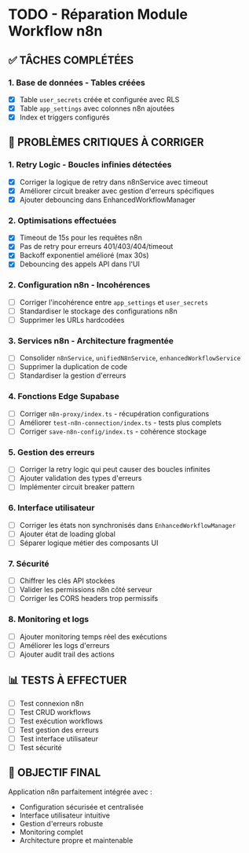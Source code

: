 
# TODO - Réparation Module Workflow n8n

## ✅ TÂCHES COMPLÉTÉES

### 1. **Base de données - Tables créées**
- [x] Table `user_secrets` créée et configurée avec RLS
- [x] Table `app_settings` avec colonnes n8n ajoutées
- [x] Index et triggers configurés

## 🚨 PROBLÈMES CRITIQUES À CORRIGER

### 1. **Retry Logic - Boucles infinies détectées**
- [x] Corriger la logique de retry dans n8nService avec timeout
- [x] Améliorer circuit breaker avec gestion d'erreurs spécifiques
- [x] Ajouter debouncing dans EnhancedWorkflowManager

### 2. **Optimisations effectuées**
- [x] Timeout de 15s pour les requêtes n8n
- [x] Pas de retry pour erreurs 401/403/404/timeout
- [x] Backoff exponentiel amélioré (max 30s)
- [x] Debouncing des appels API dans l'UI

### 2. **Configuration n8n - Incohérences**
- [ ] Corriger l'incohérence entre `app_settings` et `user_secrets`
- [ ] Standardiser le stockage des configurations n8n
- [ ] Supprimer les URLs hardcodées

### 3. **Services n8n - Architecture fragmentée**
- [ ] Consolider `n8nService`, `unifiedN8nService`, `enhancedWorkflowService`
- [ ] Supprimer la duplication de code
- [ ] Standardiser la gestion d'erreurs

### 4. **Fonctions Edge Supabase**
- [ ] Corriger `n8n-proxy/index.ts` - récupération configurations
- [ ] Améliorer `test-n8n-connection/index.ts` - tests plus complets
- [ ] Corriger `save-n8n-config/index.ts` - cohérence stockage

### 5. **Gestion des erreurs**
- [ ] Corriger la retry logic qui peut causer des boucles infinites
- [ ] Ajouter validation des types d'erreurs
- [ ] Implémenter circuit breaker pattern

### 6. **Interface utilisateur**
- [ ] Corriger les états non synchronisés dans `EnhancedWorkflowManager`
- [ ] Ajouter état de loading global
- [ ] Séparer logique métier des composants UI

### 7. **Sécurité**
- [ ] Chiffrer les clés API stockées
- [ ] Valider les permissions n8n côté serveur
- [ ] Corriger les CORS headers trop permissifs

### 8. **Monitoring et logs**
- [ ] Ajouter monitoring temps réel des exécutions
- [ ] Améliorer les logs d'erreurs
- [ ] Ajouter audit trail des actions

## 📊 TESTS À EFFECTUER
- [ ] Test connexion n8n
- [ ] Test CRUD workflows
- [ ] Test exécution workflows
- [ ] Test gestion des erreurs
- [ ] Test interface utilisateur
- [ ] Test sécurité

## 🎯 OBJECTIF FINAL
Application n8n parfaitement intégrée avec :
- Configuration sécurisée et centralisée
- Interface utilisateur intuitive
- Gestion d'erreurs robuste
- Monitoring complet
- Architecture propre et maintenable
